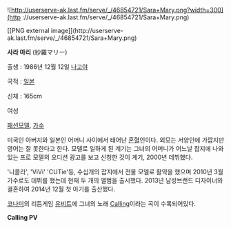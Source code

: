 ![http://userserve-ak.last.fm/serve/_/46854721/Sara+Mary.png?width=300](http
://userserve-ak.last.fm/serve/_/46854721/Sara+Mary.png)

[[PNG external image]](http://userserve-
ak.last.fm/serve/_/46854721/Sara+Mary.png)

**사라 마리** (紗羅マリー)

출생 : 1986년 12월 12일 [나고야](%EB%82%98%EA%B3%A0%EC%95%BC.md)

국적 : [일본](%EC%9D%BC%EB%B3%B8.md)

신체 : 165cm

여성

[패션모델](%ED%8C%A8%EC%85%98%EB%AA%A8%EB%8D%B8.md),
[가수](%EA%B0%80%EC%88%98.md)

  
미국인 아버지와 일본인 어머니 사이에서 태어난 [혼혈](%ED%98%BC%ED%98%88.md)인이다. 외모는 서양인에 가깝지만 영어는
잘 못한다고 한다. 모델로 일하게 된 계기는 그녀의 어머니가 어느날 잡지에 나와있는 프로 모델의 오디션 광고를 보고 신청한 것이 계기,
2000년 데뷔했다.

'니콜라', 'ViVi' 'CUTie'등, 수십개의 잡지에서 전물 모델로 활약을 했으며 2010년 3월 가수로도 데뷔를 했는데 현재 두 개의
앨범을 출시했다. 2013년 남성브랜드 디자이너와 결혼하여 2014년 12월 첫 아기를 출산했다.

[코나미](%EC%BD%94%EB%82%98%EB%AF%B8.md)의 리듬게임
[유비트](%EC%9C%A0%EB%B9%84%ED%8A%B8.md)에 그녀의 노래 [Calling](Calling.md)이라는
곡이 수록되어있다.

**Calling PV**  


